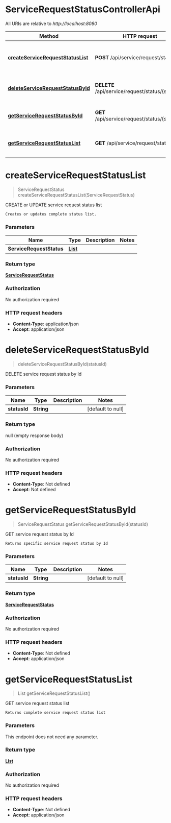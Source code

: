 # ServiceRequestStatusControllerApi

All URIs are relative to *http://localhost:8080*

| Method | HTTP request | Description |
|------------- | ------------- | -------------|
| [**createServiceRequestStatusList**](ServiceRequestStatusControllerApi.md#createServiceRequestStatusList) | **POST** /api/service/request/status | CREATE or UPDATE service request status list |
| [**deleteServiceRequestStatusById**](ServiceRequestStatusControllerApi.md#deleteServiceRequestStatusById) | **DELETE** /api/service/request/status/{statusId} | DELETE service request status by Id |
| [**getServiceRequestStatusById**](ServiceRequestStatusControllerApi.md#getServiceRequestStatusById) | **GET** /api/service/request/status/{statusId} | GET service request status by Id |
| [**getServiceRequestStatusList**](ServiceRequestStatusControllerApi.md#getServiceRequestStatusList) | **GET** /api/service/request/status | GET service request status list |


<a name="createServiceRequestStatusList"></a>
# **createServiceRequestStatusList**
> ServiceRequestStatus createServiceRequestStatusList(ServiceRequestStatus)

CREATE or UPDATE service request status list

    Creates or updates complete status list.

### Parameters

|Name | Type | Description  | Notes |
|------------- | ------------- | ------------- | -------------|
| **ServiceRequestStatus** | [**List**](../Models/ServiceRequestStatus.md)|  | |

### Return type

[**ServiceRequestStatus**](../Models/ServiceRequestStatus.md)

### Authorization

No authorization required

### HTTP request headers

- **Content-Type**: application/json
- **Accept**: application/json

<a name="deleteServiceRequestStatusById"></a>
# **deleteServiceRequestStatusById**
> deleteServiceRequestStatusById(statusId)

DELETE service request status by Id

### Parameters

|Name | Type | Description  | Notes |
|------------- | ------------- | ------------- | -------------|
| **statusId** | **String**|  | [default to null] |

### Return type

null (empty response body)

### Authorization

No authorization required

### HTTP request headers

- **Content-Type**: Not defined
- **Accept**: Not defined

<a name="getServiceRequestStatusById"></a>
# **getServiceRequestStatusById**
> ServiceRequestStatus getServiceRequestStatusById(statusId)

GET service request status by Id

    Returns specific service request status by Id

### Parameters

|Name | Type | Description  | Notes |
|------------- | ------------- | ------------- | -------------|
| **statusId** | **String**|  | [default to null] |

### Return type

[**ServiceRequestStatus**](../Models/ServiceRequestStatus.md)

### Authorization

No authorization required

### HTTP request headers

- **Content-Type**: Not defined
- **Accept**: application/json

<a name="getServiceRequestStatusList"></a>
# **getServiceRequestStatusList**
> List getServiceRequestStatusList()

GET service request status list

    Returns complete service request status list

### Parameters
This endpoint does not need any parameter.

### Return type

[**List**](../Models/ServiceRequestStatus.md)

### Authorization

No authorization required

### HTTP request headers

- **Content-Type**: Not defined
- **Accept**: application/json

